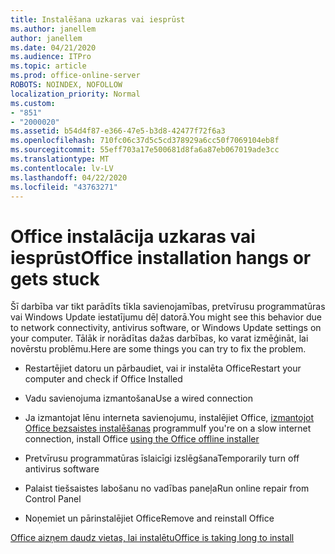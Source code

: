 ```yaml
---
title: Instalēšana uzkaras vai iesprūst
ms.author: janellem
author: janellem
ms.date: 04/21/2020
ms.audience: ITPro
ms.topic: article
ms.prod: office-online-server
ROBOTS: NOINDEX, NOFOLLOW
localization_priority: Normal
ms.custom:
- "851"
- "2000020"
ms.assetid: b54d4f87-e366-47e5-b3d8-42477f72f6a3
ms.openlocfilehash: 710fc06c37d5c5cd378929a6cc50f7069104eb8f
ms.sourcegitcommit: 55eff703a17e500681d8fa6a87eb067019ade3cc
ms.translationtype: MT
ms.contentlocale: lv-LV
ms.lasthandoff: 04/22/2020
ms.locfileid: "43763271"
---
```

# <a name="office-installation-hangs-or-gets-stuck"></a><span data-ttu-id="c78b9-102">Office instalācija uzkaras vai iesprūst</span><span class="sxs-lookup"><span data-stu-id="c78b9-102">Office installation hangs or gets stuck</span></span>

<span data-ttu-id="c78b9-103">Šī darbība var tikt parādīts tīkla savienojamības, pretvīrusu programmatūras vai Windows Update iestatījumu dēļ datorā.</span><span class="sxs-lookup"><span data-stu-id="c78b9-103">You might see this behavior due to network connectivity, antivirus software, or Windows Update settings on your computer.</span></span> <span data-ttu-id="c78b9-104">Tālāk ir norādītas dažas darbības, ko varat izmēģināt, lai novērstu problēmu.</span><span class="sxs-lookup"><span data-stu-id="c78b9-104">Here are some things you can try to fix the problem.</span></span>
  
- <span data-ttu-id="c78b9-105">Restartējiet datoru un pārbaudiet, vai ir instalēta Office</span><span class="sxs-lookup"><span data-stu-id="c78b9-105">Restart your computer and check if Office Installed</span></span>

- <span data-ttu-id="c78b9-106">Vadu savienojuma izmantošana</span><span class="sxs-lookup"><span data-stu-id="c78b9-106">Use a wired connection</span></span>

- <span data-ttu-id="c78b9-107">Ja izmantojat lēnu interneta savienojumu, instalējiet Office, [izmantojot Office bezsaistes instalēšanas](https://support.office.com/article/f0a85fe7-118f-41cb-a791-d59cef96ad1c?wt.mc_id=Alchemy_ClientDIA) programmu</span><span class="sxs-lookup"><span data-stu-id="c78b9-107">If you're on a slow internet connection, install Office [using the Office offline installer](https://support.office.com/article/f0a85fe7-118f-41cb-a791-d59cef96ad1c?wt.mc_id=Alchemy_ClientDIA)</span></span>

- <span data-ttu-id="c78b9-108">Pretvīrusu programmatūras īslaicīgi izslēgšana</span><span class="sxs-lookup"><span data-stu-id="c78b9-108">Temporarily turn off antivirus software</span></span>

- <span data-ttu-id="c78b9-109">Palaist tiešsaistes labošanu no vadības paneļa</span><span class="sxs-lookup"><span data-stu-id="c78b9-109">Run online repair from Control Panel</span></span>

- <span data-ttu-id="c78b9-110">Noņemiet un pārinstalējiet Office</span><span class="sxs-lookup"><span data-stu-id="c78b9-110">Remove and reinstall Office</span></span>

[<span data-ttu-id="c78b9-111">Office aizņem daudz vietas, lai instalētu</span><span class="sxs-lookup"><span data-stu-id="c78b9-111">Office is taking long to install</span></span>](https://support.office.com/article/0f09f357-3fef-42a6-b8aa-cef4c6c44bdf?wt.mc_id=Alchemy_ClientDIA)
  